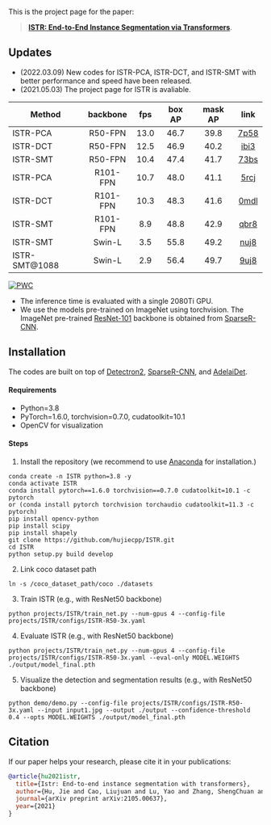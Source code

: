 This is the project page for the paper:

>[**ISTR: End-to-End Instance Segmentation via Transformers**](https://arxiv.org/abs/2105.00637).

<!-- :star:**Highlights:**
- **GPU Friendly**: Four 1080Ti/2080Ti GPUs can handle the training for R50, R101 backbones with ISTR.
- **High Performance**: On COCO test-dev, ISTR-R50-3x gets 46.8/38.6 box/mask AP, and ISTR-R101-3x gets 48.1/39.9 box/mask AP. -->

## Updates
- (2022.03.09) New codes for ISTR-PCA, ISTR-DCT, and ISTR-SMT with better performance and speed have been released.
- (2021.05.03) The project page for ISTR is avaliable.

Method   | backbone | fps | box AP | mask AP | link
---      |   :---:  |  :---:|:---:   |:---:    |:---:
ISTR-PCA | R50-FPN  | 13.0  | 46.7   | 39.8    | [7p58](https://pan.baidu.com/s/1WZsA1OBH9NPtig8kaUmpjw?pwd=7p58)
ISTR-DCT | R50-FPN  | 12.5  | 46.9   | 40.2    | [ibi3](https://pan.baidu.com/s/1gsVq53bP1ZyPDoxIlEkamg?pwd=ibi3)
ISTR-SMT | R50-FPN  | 10.4  | 47.4   | 41.7    | [73bs](https://pan.baidu.com/s/1aGAGvqs5jcly8Ywh_KP6SA?pwd=73bs)
ISTR-PCA | R101-FPN | 10.7  | 48.0   | 41.1    | [5rcj](https://pan.baidu.com/s/11Mi_kGVUIDBz1U6jgW0GnQ?pwd=5rcj)
ISTR-DCT | R101-FPN | 10.3  | 48.3   | 41.6    | [0mdl](https://pan.baidu.com/s/1SCoT6Pc92GdHWIsaW_Elug?pwd=0mdl)
ISTR-SMT | R101-FPN | 8.9   | 48.8   | 42.9    | [qbr8](https://pan.baidu.com/s/1jXowvA5xR_U191p-CAkWOA?pwd=qbr8)
ISTR-SMT | Swin-L   | 3.5   | 55.8   | 49.2    | [nuj8](https://pan.baidu.com/s/1pcAM6jDKspqve3X_I2KRJA?pwd=nuj8)
ISTR-SMT@1088 | Swin-L | 2.9 | 56.4 | 49.7 | [9uj8](https://pan.baidu.com/s/1AjH9VyLc01tKWSzw2ee8tQ?pwd=9uj8)

[![PWC](https://img.shields.io/endpoint.svg?url=https://paperswithcode.com/badge/istr-end-to-end-instance-segmentation-with/instance-segmentation-on-coco)](https://paperswithcode.com/sota/instance-segmentation-on-coco?p=istr-end-to-end-instance-segmentation-with)


- The inference time is evaluated with a single 2080Ti GPU.
- We use the models pre-trained on ImageNet using torchvision. The ImageNet pre-trained [ResNet-101](https://drive.google.com/drive/u/1/folders/19UaSgR4OwqA-BhCs_wG7i6E-OXC5NR__) backbone is obtained from [SparseR-CNN](https://github.com/PeizeSun/SparseR-CNN/blob/main/tools/convert-torchvision-to-d2.py).

## Installation
The codes are built on top of [Detectron2](https://github.com/facebookresearch/detectron2), [SparseR-CNN](https://github.com/PeizeSun/SparseR-CNN), and [AdelaiDet](https://github.com/aim-uofa/AdelaiDet).

#### Requirements
- Python=3.8
- PyTorch=1.6.0, torchvision=0.7.0, cudatoolkit=10.1
- OpenCV for visualization

#### Steps
1. Install the repository (we recommend to use [Anaconda](https://www.anaconda.com/) for installation.)
```
conda create -n ISTR python=3.8 -y
conda activate ISTR
conda install pytorch==1.6.0 torchvision==0.7.0 cudatoolkit=10.1 -c pytorch
or (conda install pytorch torchvision torchaudio cudatoolkit=11.3 -c pytorch)
pip install opencv-python
pip install scipy
pip install shapely
git clone https://github.com/hujiecpp/ISTR.git
cd ISTR
python setup.py build develop
```

2. Link coco dataset path
```
ln -s /coco_dataset_path/coco ./datasets
```

3. Train ISTR (e.g., with ResNet50 backbone)
```
python projects/ISTR/train_net.py --num-gpus 4 --config-file projects/ISTR/configs/ISTR-R50-3x.yaml
```

4. Evaluate ISTR (e.g., with ResNet50 backbone)
```
python projects/ISTR/train_net.py --num-gpus 4 --config-file projects/ISTR/configs/ISTR-R50-3x.yaml --eval-only MODEL.WEIGHTS ./output/model_final.pth
```

5. Visualize the detection and segmentation results (e.g., with ResNet50 backbone)
```
python demo/demo.py --config-file projects/ISTR/configs/ISTR-R50-3x.yaml --input input1.jpg --output ./output --confidence-threshold 0.4 --opts MODEL.WEIGHTS ./output/model_final.pth
```

## Citation

If our paper helps your research, please cite it in your publications:

```BibTeX
@article{hu2021istr,
  title={Istr: End-to-end instance segmentation with transformers},
  author={Hu, Jie and Cao, Liujuan and Lu, Yao and Zhang, ShengChuan and Wang, Yan and Li, Ke and Huang, Feiyue and Shao, Ling and Ji, Rongrong},
  journal={arXiv preprint arXiv:2105.00637},
  year={2021}
}
```
